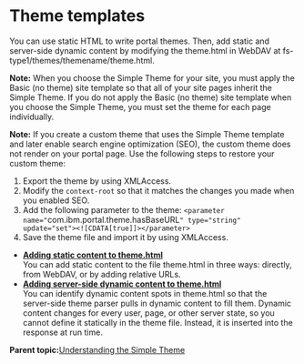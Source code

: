 # Theme templates

You can use static HTML to write portal themes. Then, add static and server-side dynamic content by modifying the theme.html in WebDAV at fs-type1/themes/themename/theme.html.

**Note:** When you choose the Simple Theme for your site, you must apply the Basic \(no theme\) site template so that all of your site pages inherit the Simple Theme. If you do not apply the Basic \(no theme\) site template when you choose the Simple Theme, you must set the theme for each page individually.

**Note:** If you create a custom theme that uses the Simple Theme template and later enable search engine optimization \(SEO\), the custom theme does not render on your portal page. Use the following steps to restore your custom theme:

1.  Export the theme by using XMLAccess.
2.  Modify the `context-root` so that it matches the changes you made when you enabled SEO.
3.  Add the following parameter to the theme: `<parameter name="`com.ibm.portal.theme.hasBaseURL`" type="string" update="set"><![CDATA[true]]></parameter>`
4.  Save the theme file and import it by using XMLAccess.

-   **[Adding static content to theme.html](../dev-theme/themeopt_themedev_static.md)**  
You can add static content to the file theme.html in three ways: directly, from WebDAV, or by adding relative URLs.
-   **[Adding server-side dynamic content to theme.html](../dev-theme/themeopt_themedev_dynamic.md)**  
You can identify dynamic content spots in theme.html so that the server-side theme parser pulls in dynamic content to fill them. Dynamic content changes for every user, page, or other server state, so you cannot define it statically in the theme file. Instead, it is inserted into the response at run time.

**Parent topic:**[Understanding the Simple Theme](../dev-theme/themeopt_themedev_simpletheme.md)

